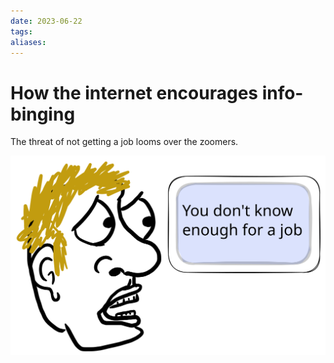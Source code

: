 ```yaml
---
date: 2023-06-22
tags: 
aliases: 
---
```

# How the internet encourages info-binging
The threat of not getting a job looms over the zoomers.

![](../assets/img/2023-06-22-mindfull-attachment.light.svg)